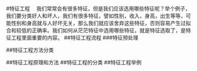 #特征工程
&emsp;我们常常会有很多特征，但是我们应该选用哪些特征呢？举个例子，我们要分类好人和坏人，我们有很多特征，譬如性别，收入，身高，出生等等，可能性别和身高就与人好坏无关，那么我们就应该舍弃这些特征，否则容易产生过拟合和较低的正确率。我们如何从茫茫特征中选用哪些特征，就是特征选取了，是特征工程里面重要的内容。
##特征工程流程
###特征预处理

##特征工程方法分类

##特征工程原理和方法
##特征工程的分类
##特征工程举例